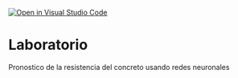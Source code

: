 [![Open in Visual Studio Code](https://classroom.github.com/assets/open-in-vscode-718a45dd9cf7e7f842a935f5ebbe5719a5e09af4491e668f4dbf3b35d5cca122.svg)](https://classroom.github.com/online_ide?assignment_repo_id=13123456&assignment_repo_type=AssignmentRepo)
# Laboratorio
Pronostico de la resistencia del concreto usando redes neuronales

